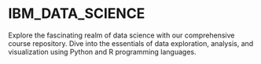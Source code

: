 # IBM_DATA_SCIENCE
Explore the fascinating realm of data science with our comprehensive course repository. Dive into the essentials of data exploration, analysis, and visualization using Python and R programming languages.
